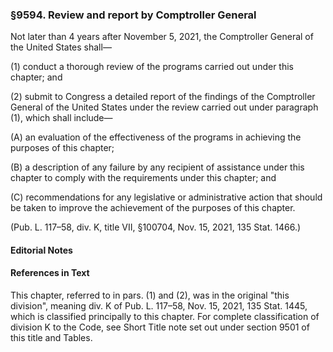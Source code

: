 ### §9594. Review and report by Comptroller General ###

Not later than 4 years after November 5, 2021, the Comptroller General of the United States shall—

(1) conduct a thorough review of the programs carried out under this chapter; and

(2) submit to Congress a detailed report of the findings of the Comptroller General of the United States under the review carried out under paragraph (1), which shall include—

(A) an evaluation of the effectiveness of the programs in achieving the purposes of this chapter;

(B) a description of any failure by any recipient of assistance under this chapter to comply with the requirements under this chapter; and

(C) recommendations for any legislative or administrative action that should be taken to improve the achievement of the purposes of this chapter.

(Pub. L. 117–58, div. K, title VII, §100704, Nov. 15, 2021, 135 Stat. 1466.)

#### **Editorial Notes** ####

#### References in Text ####

This chapter, referred to in pars. (1) and (2), was in the original "this division", meaning div. K of Pub. L. 117–58, Nov. 15, 2021, 135 Stat. 1445, which is classified principally to this chapter. For complete classification of division K to the Code, see Short Title note set out under section 9501 of this title and Tables.